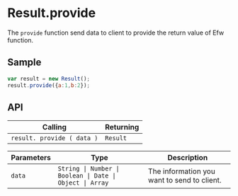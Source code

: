 # Result.provide

The `provide` function send data to client to provide the return value of Efw function. 

## Sample

```javascript
var result = new Result();
result.provide({a:1,b:2});
```

## API

| Calling | Returning |
|---|---|
| `result. provide ( data )` | `Result` |

| Parameters | Type | Description |
|---|---|---|
| `data` | `String \| Number \| Boolean \| Date \| Object \| Array` | The information you want to send to client. |
